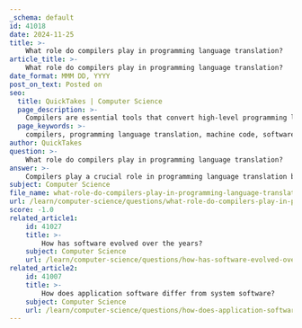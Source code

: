 ```yaml
---
_schema: default
id: 41018
date: 2024-11-25
title: >-
    What role do compilers play in programming language translation?
article_title: >-
    What role do compilers play in programming language translation?
date_format: MMM DD, YYYY
post_on_text: Posted on
seo:
  title: QuickTakes | Computer Science
  page_description: >-
    Compilers are essential tools that convert high-level programming languages into low-level machine code, playing a crucial role in software development by ensuring correctness, optimizing performance, and facilitating cross-platform compatibility.
  page_keywords: >-
    compilers, programming language translation, machine code, software development, error detection, code optimization, compilation phases, preprocessing, parsing, semantic analysis, code generation, cross-platform development
author: QuickTakes
question: >-
    What role do compilers play in programming language translation?
answer: >-
    Compilers play a crucial role in programming language translation by converting high-level programming languages into low-level machine code that can be executed by a computer. This process is essential for software development, as it allows developers to write code in a more human-readable format while ensuring that the code can be efficiently executed by the machine.\n\n### Key Functions of Compilers:\n\n1. **Translation**: Compilers translate the entire source code written in a high-level language into machine code in a single session. This means that the entire program is processed at once, which allows for optimizations and error checking before the code is executed.\n\n2. **Error Detection**: During the compilation process, compilers analyze the source code for syntax and semantic errors. They report these errors after the translation, enabling developers to identify and fix issues before running the program.\n\n3. **Optimization**: Compilers often include optimization phases that improve the efficiency of the generated machine code. This can involve reducing the size of the code, improving execution speed, or optimizing resource usage.\n\n4. **Phases of Compilation**: The compilation process typically consists of several phases:\n   - **Preprocessing**: Preparing the source code for compilation, which may include handling directives and macros.\n   - **Parsing**: Analyzing the structure of the code to ensure it adheres to the syntax rules of the programming language.\n   - **Semantic Analysis**: Checking the meaning of the code and ensuring that it makes logical sense.\n   - **Code Generation**: Producing the final machine code that can be executed by the computer.\n\n5. **Intermediary Role**: Compilers act as intermediaries between developers and machines, transforming human-readable code into low-level instructions that the computer can understand and execute.\n\n6. **Support for Multiple Platforms**: Different compilers can target various architectures and platforms, allowing developers to write code that can run on different systems.\n\nIn summary, compilers are essential tools in the software development process, enabling the translation of high-level programming languages into machine-readable code, ensuring correctness, optimizing performance, and facilitating cross-platform development. Understanding how compilers work can significantly enhance a developer's ability to write efficient and reliable software.
subject: Computer Science
file_name: what-role-do-compilers-play-in-programming-language-translation.md
url: /learn/computer-science/questions/what-role-do-compilers-play-in-programming-language-translation
score: -1.0
related_article1:
    id: 41027
    title: >-
        How has software evolved over the years?
    subject: Computer Science
    url: /learn/computer-science/questions/how-has-software-evolved-over-the-years
related_article2:
    id: 41007
    title: >-
        How does application software differ from system software?
    subject: Computer Science
    url: /learn/computer-science/questions/how-does-application-software-differ-from-system-software
---
```


&nbsp;